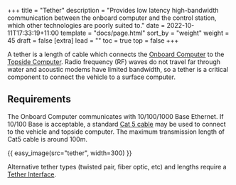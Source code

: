 +++
title = "Tether"
description = "Provides low latency high-bandwidth communication between the onboard computer and the control station, which other technologies are poorly suited to."
date = 2022-10-11T17:33:19+11:00
template = "docs/page.html"
sort_by = "weight"
weight = 45
draft = false
[extra]
lead = ""
toc = true
top = false
+++

A tether is a length of cable which connects the [Onboard Computer](../onboard-computer/) to the [Topside Computer](../control-computer/). Radio frequency (RF) waves do not travel far through water and acoustic modems have limited bandwidth, so a tether is a critical component to connect the vehicle to a surface computer.

## Requirements

The Onboard Computer communicates with 10/100/1000 Base Ethernet. If 10/100 Base is acceptable, a standard [Cat 5 cable](https://en.wikipedia.org/wiki/Category_5_cable) may be used to connect to the vehicle and topside computer. The maximum transmission length of Cat5 cable is around 100m.

{{ easy_image(src="tether", width=300) }}

Alternative tether types (twisted pair, fiber optic, etc) and lengths require a [Tether Interface](../../recommended/tether-interface/).

